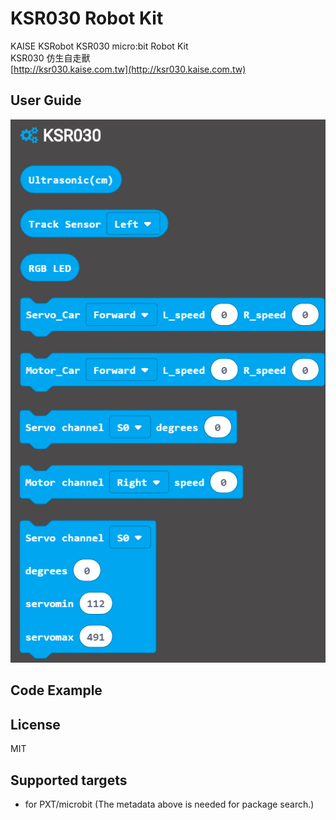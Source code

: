 # KSR030 Robot Kit
KAISE KSRobot KSR030 micro:bit Robot Kit\
KSR030 仿生自走獸\
[http://ksr030.kaise.com.tw](http://ksr030.kaise.com.tw)

## User Guide 
![image](images/ksr030.png)

## Code Example 

## License

MIT

## Supported targets

* for PXT/microbit
(The metadata above is needed for package search.)


